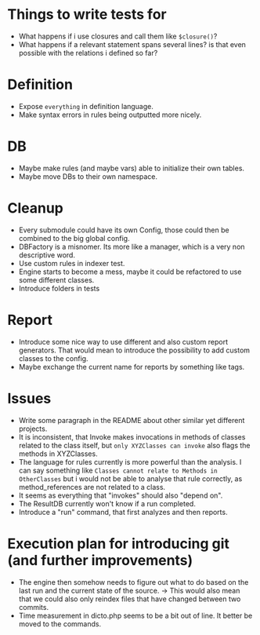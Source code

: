 # Things to write tests for
* What happens if i use closures and call them like `$closure()`?
* What happens if a relevant statement spans several lines? is that even possible
  with the relations i defined so far?

# Definition
* Expose `everything` in definition language.
* Make syntax errors in rules being outputted more nicely.

# DB
* Maybe make rules (and maybe vars) able to initialize their own tables.
* Maybe move DBs to their own namespace.

# Cleanup
* Every submodule could have its own Config, those could then be combined to the
  big global config.
* DBFactory is a misnomer. Its more like a manager, which is a very non descriptive
  word.
* Use custom rules in indexer test.
* Engine starts to become a mess, maybe it could be refactored to use some different
  classes.
* Introduce folders in tests

# Report
* Introduce some nice way to use different and also custom report generators. That
  would mean to introduce the possibility to add custom classes to the config. 
* Maybe exchange the current name for reports by something like tags.

# Issues
* Write some paragraph in the README about other similar yet different projects.
* It is inconsistent, that Invoke makes invocations in methods of classes related
  to the class itself, but `only XYZClasses can invoke` also flags the methods in
  XYZClasses.
* The language for rules currently is more powerful than the analysis. I can say
  something like `Classes cannot relate to Methods in OtherClasses` but i would
  not be able to analyse that rule correctly, as method_references are not related
  to a class.
* It seems as everything that "invokes" should also "depend on".
* The ResultDB currently won't know if a run completed.
* Introduce a "run" command, that first analyzes and then reports.

# Execution plan for introducing git (and further improvements)
* The engine then somehow needs to figure out what to do based on the last run and
  the current state of the source.
    -> This would also mean that we could also only reindex files that have changed
       between two commits.
* Time measurement in dicto.php seems to be a bit out of line. It better be moved
  to the commands.
